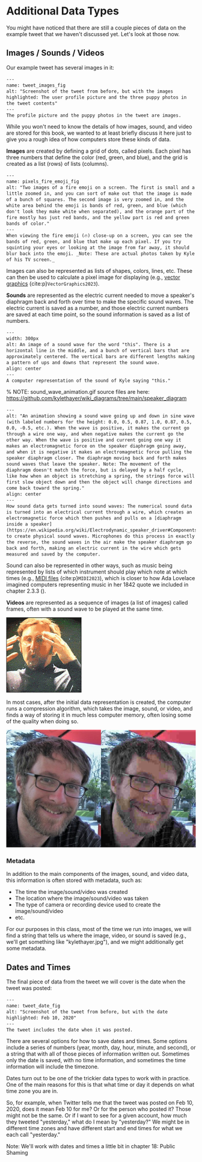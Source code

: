 # Additional Data Types
You might have noticed that there are still a couple pieces of data on the example tweet that we haven't discussed yet. Let's look at those now.


## Images / Sounds / Videos

Our example tweet has several images in it:
```{figure} dog_tweet_with_images.png
---
name: tweet_images_fig
alt: "Screenshot of the tweet from before, but with the images highlighted: The user profile picture and the three puppy photos in the tweet contents"
---
The profile picture and the puppy photos in the tweet are images.
```

While you won't need to know the details of how images, sound, and video are stored for this book, we wanted to at least briefly discuss it here just to give you a rough idea of how computers store these kinds of data.

__Images__ are created by defining a grid of dots, called pixels. Each pixel has three numbers that define the color (red, green, and blue), and the grid is created as a list (rows) of lists (columns).

```{figure} pixels_fire_emoji.png
---
name: pixels_fire_emoji_fig
alt: "Two images of a fire emoji on a screen. The first is small and a little zoomed in, and you can sort of make out that the image is made of a bunch of squares. The second image is very zoomed in, and the white area behind the emoji is bands of red, green, and blue (which don't look they make white when separated), and the orange part of the fire mostly has just red bands, and the yellow part is red and green bands of color."
---
When viewing the fire emoji (🔥) close-up on a screen, you can see the bands of red, green, and blue that make up each pixel. If you try squinting your eyes or looking at the image from far away, it should blur back into the emoji. _Note: These are actual photos taken by Kyle of his TV screen._
```

Images can also be represented as lists of shapes, colors, lines, etc. These can then be used to calculate a pixel image for displaying (e.g., [vector graphics](https://en.wikipedia.org/wiki/Vector_graphics) {cite:p}`VectorGraphics2023`).

__Sounds__ are represented as the electric current needed to move a speaker's diaphragm back and forth over time to make the specific sound waves. The electric current is saved as a number, and those electric current numbers are saved at each time point, so the sound information is saved as a list of numbers.

```{figure} sound_wave_this.png
---
width: 300px
alt: An image of a sound wave for the word "this". There is a horizontal line in the middle, and a bunch of vertical bars that are approximately centered. The vertical bars are different lengths making a pattern of ups and downs that represent the sound wave.
align: center
---
A computer representation of the sound of Kyle saying "this."
```

% NOTE: sound_wave_animation.gif source files are here: https://github.com/kylethayer/wiki_diagrams/tree/main/speaker_diagram
```{figure} sound_wave_animation.gif
---
alt: "An animation showing a sound wave going up and down in sine wave (with labeled numbers for the height: 0.0, 0.5, 0.87, 1.0, 0.87, 0.5, 0.0, -0.5, etc.). When the wave is positive, it makes the current go through a wire one way, and when negative makes the current go the other way. When the wave is positive and current going one way it makes an electromagnetic force on the speaker diaphragm going away, and when it is negative it makes an electromagnetic force pulling the speaker diaphragm closer. The diaphragm moving back and forth makes sound waves that leave the speaker. Note: The movement of the diaphragm doesn't match the force, but is delayed by a half cycle, like how when an object is stretching a spring, the strings force will first slow object down and then the object will change directions and come back toward the spring."
align: center
---
How sound data gets turned into sound waves: The numerical sound data is turned into an electrical current through a wire, which creates an electromagnetic force which then pushes and pulls on a [diaphragm inside a speaker](https://en.wikipedia.org/wiki/Electrodynamic_speaker_driver#Components) to create physical sound waves. Microphones do this process in exactly the reverse, the sound waves in the air make the speaker diaphragm go back and forth, making an electric current in the wire which gets measured and saved by the computer.
```

Sound can also be represented in other ways, such as music being represented by lists of which instrument should play which note at which times (e.g., [MIDI files](https://en.wikipedia.org/wiki/MIDI) {cite:p}`MIDI2023`), which is closer to how Ada Lovelace imagined computers representing music in her 1842 quote we included in chapter 2.3.3 ([](../../ch02_definitions/03_automation/03_binary.md)).


__Videos__ are represented as a sequence of images (a list of images) called frames, often with a sound wave to be played at the same time.

![the "mind blown" gif: animated gif of a man making hand explosion out of his forehead while stars and explosions are overlayed on top](mind_blown.gif)

In most cases, after the initial data representation is created, the computer runs a compression algorithm, which takes the image, sound, or video, and finds a way of storing it in much less computer memory, often losing some of the quality when doing so.

![Two identical side-by-side photos of the author of Kyle Thayer, but the one on the right is highly compressed, making it look somewhat blocky and colors are a little off, and it is noisy.](kylethayer_compress_compare.png)

### Metadata
In addition to the main components of the images, sound, and video data, this information is often stored with metadata, such as:
- The time the image/sound/video was created
- The location where the image/sound/video was taken
- The type of camera or recording device used to create the image/sound/video
- etc.

For our purposes in this class, most of the time we run into images, we will find a string that tells us where the image, video, or sound is saved (e.g., we'll get something like "kylethayer.jpg"), and we might additionally get some metadata.

## Dates and Times
The final piece of data from the tweet we will cover is the date when the tweet was posted:

```{figure} dog_tweet_with_date.png
---
name: tweet_date_fig
alt: "Screenshot of the tweet from before, but with the date highlighted: Feb 10, 2020"
---
The tweet includes the date when it was posted.
```
There are several options for how to save dates and times. Some options include a series of numbers (year, month, day, hour, minute, and second), or a string that with all of those pieces of information written out. Sometimes only the date is saved, with no time information, and sometimes the time information will include the timezone.

Dates turn out to be one of the trickier data types to work with in practice. One of the main reasons for this is that what time or day it depends on what time zone you are in.

So, for example, when Twitter tells me that the tweet was posted on Feb 10, 2020, does it mean Feb 10 for me? Or for the person who posted it? Those might not be the same. Or if I want to see for a given account, how much they tweeted "yesterday," what do I mean by "yesterday?" We might be in different time zones and have different start and end times for what we each call "yesterday."

Note: We'll work with dates and times a little bit in chapter 18: Public Shaming
